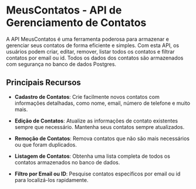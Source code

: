 # MeusContatos - API de Gerenciamento de Contatos

A API MeusContatos é uma ferramenta poderosa para armazenar e gerenciar seus contatos de forma eficiente e simples. Com esta API, os usuários podem criar, editar, remover, listar todos os contatos e filtrar contatos por email ou id. Todos os dados dos contatos são armazenados com segurança no banco de dados Postgres.

## Principais Recursos

- **Cadastro de Contatos**: Crie facilmente novos contatos com informações detalhadas, como nome, email, número de telefone e muito mais.

- **Edição de Contatos**: Atualize as informações de contato existentes sempre que necessário. Mantenha seus contatos sempre atualizados.

- **Remoção de Contatos**: Remova contatos que não são mais necessários ou que foram duplicados.

- **Listagem de Contatos**: Obtenha uma lista completa de todos os contatos armazenados no banco de dados.

- **Filtro por Email ou ID**: Pesquise contatos específicos por email ou id para localizá-los rapidamente.





